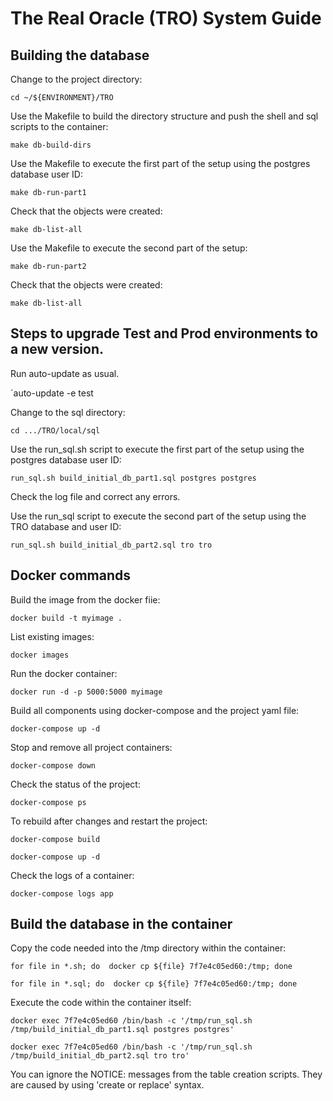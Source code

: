 # The Real Oracle (TRO) System Guide
## Building the database

Change to the project directory:

`cd ~/${ENVIRONMENT}/TRO`

Use the Makefile to build the directory structure and push the shell and sql scripts to the container:

`make db-build-dirs`

Use the Makefile to execute the first part of the setup using the postgres database user ID:

`make db-run-part1`

Check that the objects were created:

`make db-list-all`

Use the Makefile to execute the second part of the setup:

`make db-run-part2`

Check that the objects were created:

`make db-list-all`





## Steps to upgrade Test and Prod environments to a new version.
Run auto-update as usual.

`auto-update -e test

Change to the sql directory:

`cd .../TRO/local/sql`

Use the run_sql.sh script to execute the first part of the setup using the postgres database user ID:

`run_sql.sh build_initial_db_part1.sql postgres postgres`

Check the log file and correct any errors.

Use the run_sql script to execute the second part of the setup using the TRO database and user ID:

`run_sql.sh build_initial_db_part2.sql tro tro`

## Docker commands
Build the image from the docker fiie:

`docker build -t myimage .`

List existing images:

`docker images`

Run the docker container:

`docker run -d -p 5000:5000 myimage`

Build all components using docker-compose and the project yaml file:

`docker-compose up -d`

Stop and remove all project containers:

`docker-compose down`

Check the status of the project:

`docker-compose ps`

To rebuild after changes and restart the project:

`docker-compose build`

`docker-compose up -d`

Check the logs of a container:

`docker-compose logs app`


## Build the database in the container

Copy the code needed into the /tmp directory within the container:

`for file in *.sh; do  docker cp ${file} 7f7e4c05ed60:/tmp; done`

`for file in *.sql; do  docker cp ${file} 7f7e4c05ed60:/tmp; done`

Execute the code within the container itself:

`docker exec 7f7e4c05ed60 /bin/bash -c '/tmp/run_sql.sh /tmp/build_initial_db_part1.sql postgres postgres'`

`docker exec 7f7e4c05ed60 /bin/bash -c '/tmp/run_sql.sh /tmp/build_initial_db_part2.sql tro tro'`

You can ignore the NOTICE: messages from the table creation scripts. They are caused by using 'create or replace' syntax.



